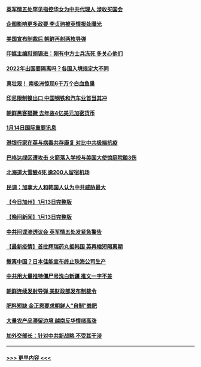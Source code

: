 #### [英军情五处罕见指控华女为中共代理人 涉收买国会](../pages/prog202/a103321349.md?t=01150901) 
#### [企图影响更多政要 李贞驹被英情报处曝光](../pages/prog202/a103321212.md?t=01150901) 
#### [美国宣布制裁后 朝鲜再射两枚导弹](../pages/prog202/a103321204.md?t=01150901) 
#### [印媒主编怼胡锡进：刚有中方士兵冻死 多关心他们](../pages/prog202/a103321148.md?t=01150901) 
#### [2022年出国要隔离吗？各国入境规定大不同](../pages/prog202/a103321106.md?t=01150901) 
#### [真壮观！ 南极洲惊现6千万个白血鱼巢](../pages/prog202/a103320944.md?t=01150901) 
#### [印尼限制镍出口 中国钢铁和汽车业首当其冲](../pages/prog202/a103320935.md?t=01150901) 
#### [朝鲜黑客猖獗 去年盗4亿美元加密货币](../pages/prog202/a103320924.md?t=01150901) 
#### [1月14日国际重要讯息](../pages/prog202/a103320947.md?t=01150901) 
#### [港银行家在英与病毒共存康复 对比中共极端抗疫](../pages/prog202/a103320951.md?t=01150901) 
#### [巴格达绿区遭攻击 火箭落入学校与美国大使馆庭院酿3伤](../pages/prog202/a103320791.md?t=01150901) 
#### [北海道大雪酿4死 逾200人留宿机场](../pages/prog202/a103320784.md?t=01150901) 
#### [民调：加拿大人和韩国人认为中共威胁最大](../pages/prog202/a103320750.md?t=01150901) 
#### [【今日加州】1月13日完整版](../pages/prog202/a103320715.md?t=01150901) 
#### [【晚间新闻】1月13日完整版](../pages/prog202/a103320690.md?t=01150901) 
#### [中共间谍渗透议会 英军情五处发紧急警告](../pages/prog202/a103320540.md?t=01150901) 
#### [【最新疫情】首批辉瑞药丸抵韩国 英再缩短隔离期](../pages/prog202/a103320345.md?t=01150901) 
#### [撤离中国？日本佳能宣布终止珠海公司生产](../pages/prog202/a103320432.md?t=01150901) 
#### [中共用大量推特僵尸号洗白新疆 推文一字不差](../pages/prog202/a103320386.md?t=01150901) 
#### [朝鲜连续发射导弹 美财政部发布制裁令](../pages/prog202/a103320339.md?t=01150901) 
#### [肥料短缺 金正恩要求朝鲜人“自制”粪肥](../pages/prog202/a103320124.md?t=01150901) 
#### [大量农产品滞留边境 越南反华情绪高涨](../pages/prog202/a103320103.md?t=01150901) 
#### [加外交部长：针对中共新战略 不受其干涉](../pages/prog202/a103320081.md?t=01150901) 

----
#### [ >>> 更早内容 <<< ](../indexes/prog202-earlier.md)
